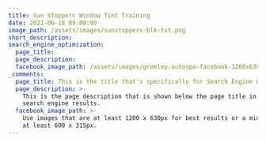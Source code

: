 ```yaml
---
title: Sun Stoppers Window Tint Training
date: 2021-06-18 09:00:00
image_path: /assets/images/sunstoppers-blk-txt.png
short_description:
search_engine_optimization:
  page_title:
  page_description:
  facebook_image_path: /assets/images/greeley-autospa-facebook-1200x630.png
_comments:
  page_title: This is the title that's specifically for Search Engine Optimization.
  page_description: >-
    This is the page description that is shown below the page title in the
    search engine results.
  facebook_image_path: >-
    Use images that are at least 1200 x 630px for best results or a minimum of
    at least 600 x 315px.
---
```

